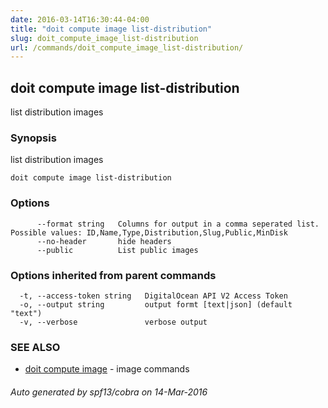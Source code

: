 ```yaml
---
date: 2016-03-14T16:30:44-04:00
title: "doit compute image list-distribution"
slug: doit_compute_image_list-distribution
url: /commands/doit_compute_image_list-distribution/
---
```

## doit compute image list-distribution

list distribution images

### Synopsis


list distribution images

```
doit compute image list-distribution
```

### Options

```
      --format string   Columns for output in a comma seperated list. Possible values: ID,Name,Type,Distribution,Slug,Public,MinDisk
      --no-header       hide headers
      --public          List public images
```

### Options inherited from parent commands

```
  -t, --access-token string   DigitalOcean API V2 Access Token
  -o, --output string         output formt [text|json] (default "text")
  -v, --verbose               verbose output
```

### SEE ALSO
* [doit compute image](/commands/doit_compute_image/)	 - image commands

###### Auto generated by spf13/cobra on 14-Mar-2016
